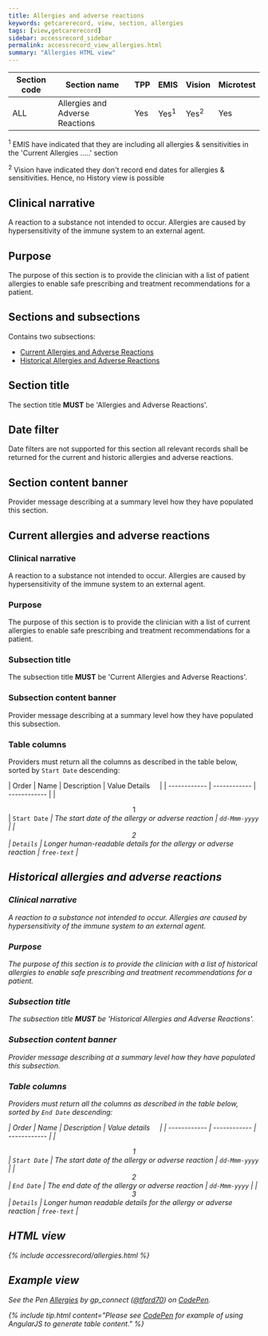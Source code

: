 ```yaml
---
title: Allergies and adverse reactions
keywords: getcarerecord, view, section, allergies
tags: [view,getcarerecord]
sidebar: accessrecord_sidebar
permalink: accessrecord_view_allergies.html
summary: "Allergies HTML view"
---
```



| Section code | Section name | TPP | EMIS | Vision | Microtest |
| ------------ | ------------ |-----|------|------|-----------|
| ALL | Allergies and Adverse Reactions| Yes | Yes<sup>1</sup> | Yes<sup>2</sup> | Yes |

<sup>1</sup> EMIS have indicated that they are including all allergies & sensitivities in the 'Current Allergies …..' section

<sup>2</sup> Vision have indicated they don't record end dates for allergies & sensitivities. Hence, no History view is possible

## Clinical narrative ##

A reaction to a substance not intended to occur. Allergies are caused by hypersensitivity of the immune system to an external agent.

## Purpose ##

The purpose of this section is to provide the clinician with a list of patient allergies to enable safe prescribing and treatment recommendations for a patient.

## Sections and subsections ##

Contains two subsections:

 - [Current Allergies and Adverse Reactions](accessrecord_view_allergies.html#current-allergies-and-adverse-reactions)
 - [Historical Allergies and Adverse Reactions](accessrecord_view_allergies.html#historical-allergies-and-adverse-reactions)

## Section title ##

The section title **MUST** be 'Allergies and Adverse Reactions'.
 
## Date filter ##

Date filters are not supported for this section all relevant records shall be returned for the current and historic allergies and adverse reactions.

## Section content banner ##

Provider message describing at a summary level how they have populated this section.



## Current allergies and adverse reactions ##

### Clinical narrative ###

A reaction to a substance not intended to occur. Allergies are caused by hypersensitivity of the immune system to an external agent.

### Purpose ###

The purpose of this section is to provide the clinician with a list of current allergies to enable safe prescribing and treatment recommendations for a patient.

### Subsection title ###

The subsection title **MUST** be 'Current Allergies and Adverse Reactions'.

### Subsection content banner ###

Provider message describing at a summary level how they have populated this subsection.

### Table columns ###

Providers must return all the columns as described in the table below, sorted by `Start Date` descending:

| Order | Name | Description | Value Details &nbsp;&nbsp;&nbsp; |
| ------------ | ------------ | ------------ |
| <center>1</center> | `Start Date`  <em class="fa fa-sort-desc" aria-hidden="true">| The start date of the allergy or adverse reaction | `dd-Mmm-yyyy` |
| <center>2</center> | `Details` | Longer human-readable details for the allergy or adverse reaction | `free-text` |


## Historical allergies and adverse reactions ##

### Clinical narrative ###

A reaction to a substance not intended to occur. Allergies are caused by hypersensitivity of the immune system to an external agent.

### Purpose ###

The purpose of this section is to provide the clinician with a list of historical allergies to enable safe prescribing and treatment recommendations for a patient.

### Subsection title ###

The subsection title **MUST** be 'Historical Allergies and Adverse Reactions'.

### Subsection content banner ###

Provider message describing at a summary level how they have populated this subsection.

### Table columns ###

Providers must return all the columns as described in the table below, sorted by `End Date` descending:

| Order | Name | Description | Value details &nbsp;&nbsp;&nbsp; |
| ------------ | ------------ | ------------ |
| <center>1</center> | `Start Date` | The start date of the allergy or adverse reaction | `dd-Mmm-yyyy` |
| <center>2</center> | `End Date`  <em class="fa fa-sort-desc" aria-hidden="true"> | The end date of the allergy or adverse reaction | `dd-Mmm-yyyy` |
| <center>3</center> | `Details` | Longer human readable details for the allergy or adverse reaction | `free-text` |


## HTML view ##

{% include accessrecord/allergies.html %}

## Example view ##

<p data-height="530" data-theme-id="light" data-slug-hash="NXqqZW" data-default-tab="result" data-user="tford70" data-embed-version="2" data-pen-title="Allergies" class="codepen">See the Pen <a href="https://codepen.io/tford70/pen/NXqqZW/">Allergies</a> by gp_connect (<a href="https://codepen.io/tford70">@tford70</a>) on <a href="https://codepen.io">CodePen</a>.</p>
<script async src="https://production-assets.codepen.io/assets/embed/ei.js"></script>

{% include tip.html content="Please see [CodePen](https://codepen.io/gpconnect/pen/NXqqZW) for example of using AngularJS to generate table content." %}
